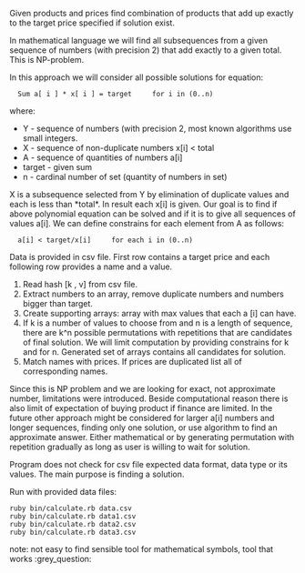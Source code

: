 <p>Given products and prices find combination of products that add up exactly to the target price specified if solution exist.</p>

<p>In mathematical language we will find all subsequences from a given sequence of numbers (with precision 2) that add exactly to a given total. This is NP-problem.</p>

<p>In this approach we will consider all possible solutions for equation:</p>

<pre><code>  Sum a[ i ] * x[ i ] = target     for i in (0..n)
</code></pre>

<p> where:
<ul>
    <li>Y      - sequence of numbers (with precision 2,
                 most known algorithms use small integers.</li>
    <li>X      - sequence of non-duplicate numbers x[i] < total</li>
    <li>A      - sequence of quantities of numbers a[i]</li>
    <li>target    - given sum</li>
    <li>n      - cardinal number of set (quantity of numbers in set)</li>
</ul>



<p>X is a subsequence selected from Y by elimination of duplicate values and each is less than *total*. In result each x[i] is given. Our goal is to find if above polynomial equation can be solved and if it is to give all sequences of values a[i]. We can define constrains for each element from A as follows:</p>

<pre><code>  a[i] < target/x[i]     for each i in (0..n)
</code></pre>

<p>Data is provided in csv file. First row contains a target price and each following row provides a name and a value.</p>

<ol>
<li>Read hash [k , v] from csv file.</li>
<li>Extract numbers to an array, remove duplicate numbers and numbers bigger than target.</li>
<li>Create supporting arrays: array with max values that each a [i] can have.</li>
<li>If k is a number of values to choose from and n is a length of sequence, there are k^n possible permutations with repetitions that are candidates of final solution. We will limit computation by providing constrains for k and for n.
Generated set of arrays contains all candidates for solution.</li>
<li>Match names with prices. If prices are duplicated list all of corresponding names.</li>
</ol>

<p>Since this is NP problem and we are looking for exact, not approximate number, limitations were introduced. Beside computational reason there is also limit of expectation of buying product if finance are limited. In the future other approach might be considered for larger a[i] numbers and longer sequences, finding only one solution, or use algorithm to find an approximate answer. Either mathematical or by generating permutation with repetition gradually as long as user is willing to wait for solution.</p>

<p>Program does not check for csv file expected data format, data type or its values. The main purpose is finding a solution.</p>

<p>Run with provided data files:</p>

<pre><code>ruby bin/calculate.rb data.csv
ruby bin/calculate.rb data1.csv
ruby bin/calculate.rb data2.csv
ruby bin/calculate.rb data3.csv    
</code></pre>

<p>note: not easy to find sensible tool for mathematical symbols, tool that works :grey_question:</p> 
